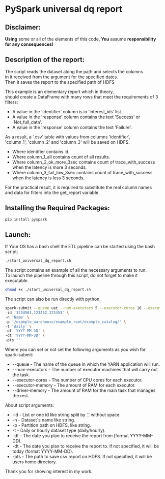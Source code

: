 # PySpark universal dq report

## Disclaimer:
**Using** some or all of the elements of this code, **You** assume **responsibility for any consequences!**

## Description of the report:
The script reads the dataset along the path and selects the columns <br/>
in it received from the argument for the specified dates.<br/>
Then it saves the report to the specified path of HDFS

This example is an elementary report which in theory,<br/>
should create a DataFrame with many rows that meet the requirements of 3 filters:
* A value in the 'identifier' column is in 'interest_ids' list.
* A value in the 'response' column contains the text 'Success' or 'Not_full_data'.
* A value in the 'response' column contains the text 'Failure'.
    
As a result, a '.csv' table with values from columns 'identifier',<br/>
'column_1', 'column_2' and 'column_3' will be saved on HDFS.
* Where identifier contains id.
* Where column_1_all contains count of all results.
* Where column_2_ok_more_3sec contains count of trace_with_success when the latency is more 3 seconds.
* Where column_3_fail_low_3sec contains count of trace_with_success when the latency is less 3 seconds.

For the practical result, it is required to substitute the real column names and data for filters into the get_report variable.

## Installing the Required Packages:
```bash
pip install pyspark
```
## Launch:
If Your OS has a bash shell the ETL pipeline can be started using the bash script:
```bash
./start_universal_dq_report.sh
```
The script contains an example of all the necessary arguments to run.<br/>
To launch the pipeline through this script, do not forget to make it executable.
```bash
chmod +x ./start_universal_dq_report.sh
```
The script can also be run directly with python.
```bash
spark-submit --queue uat --num-executors 5 --executor-cores 16 --executor-memory 15G --driver-memory 4G universal_dq_report.py \
-id '1234561,123452,123453' \
-n 'Name' \
-p '/example_warehouse/example_root/example_catalog/' \
-t 'daily' \
-df 'YYYY-MM-DD' \
-dt 'YYYY-MM-DD' \
-pts ''
```
Where you can set or not set the following arguments as you wish for spark-submit:
* --queue - The name of the queue in which the YARN application will run.
* --num-executors - The number of executor machines that will carry out the task.
* --executor-cores - The number of CPU cores for each executor.
* --executor-memory - The amount of RAM for each executor.
* --driver-memory - The amount of RAM for the main task that manages the rest.

About script arguments:
* -id - List or one id like string split by ',' without space.
* -n - Dataset`s name like string.
* -p - Partition path on HDFS, like string.
* -t - Daily or hourly dataset type (daily/hourly).
* -df - The date you plan to receive the report from (format YYYY-MM-DD).
* -dt - The date you plan to receive the report to. If not specified, it will be today (format YYYY-MM-DD).
* -pts - The path to save csv report on HDFS. If not specified, it will be users home directory.

Thank you for showing interest in my work.